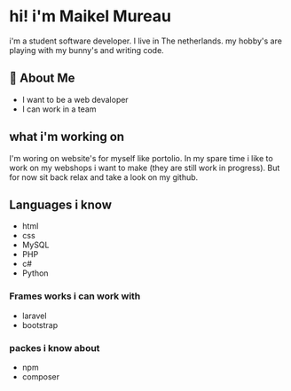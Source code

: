 
# hi! i'm Maikel Mureau

i'm a student software developer. I live in The netherlands. my hobby's are playing with my bunny's and writing code.
## 🚀 About Me
- I want to be a web devaloper
- I can work in a team

## what i'm working on
I'm woring on website's for myself like portolio. In my spare time i like to work on my webshops i want to make (they are still work in progress). But for now sit back relax and take a look on my github.


## Languages i know

 - html
 - css 
 - MySQL
 - PHP
 - c#
 - Python

 ### Frames works i can work with
 - laravel 
 - bootstrap 
 
 ### packes i know about
 - npm 
 - composer
 

